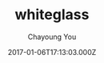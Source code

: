 ---
title: whiteglass
github: https://github.com/yous/whiteglass
demo: https://yous.github.io/whiteglass/
author: Chayoung You
ssg:
  - Jekyll
cms:
  - Markdown
date: 2017-01-06T17:13:03.000Z
description: Minimal, responsive Jekyll theme for hackers
draft: false
publish_date: '2017-01-06T17:13:03Z'
update_date: '2023-01-09T08:02:46Z'
github_star: 609
github_fork: 192
---